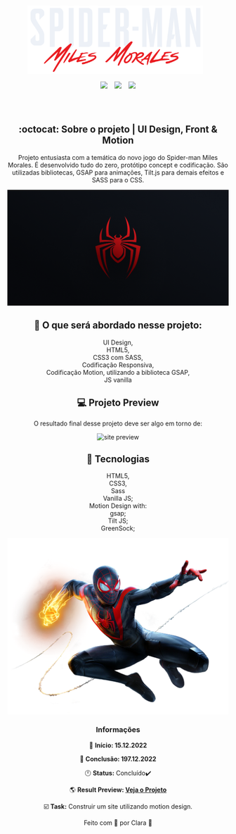 <div align="center">
<img width="400px" src="https://github.com/Clara-Pacheco/spiderman/blob/main/images/spiderman-text.png" alt="">&nbsp;&nbsp;&nbsp;
<br>

<p align="center">
<img src="https://img.shields.io/github/last-commit/Clara-Pacheco/spiderman?style=for-the-badge"/>&nbsp;&nbsp;&nbsp;
<img src="https://img.shields.io/github/repo-size/Clara-Pacheco/spiderman?style=for-the-badge"/>&nbsp;&nbsp;&nbsp;
<img src="https://img.shields.io/github/languages/count/Clara-Pacheco/spiderman?style=for-the-badge"/>
</p>
<br>
<br>

## :octocat: Sobre o projeto | UI Design, Front & Motion

Projeto entusiasta com a temática do novo jogo do Spider-man Miles Morales. É desenvolvido tudo do zero, protótipo concept e codificação. 
São utilizadas bibliotecas, GSAP para animações, Tilt.js para demais efeitos e SASS para o CSS.

![spiderman-logo](https://github.com/Clara-Pacheco/spiderman/blob/main/images/metatag-spider.png)

## 🎈 O que será abordado nesse projeto:

 UI Design,<br>
 HTML5,<br>
 CSS3 com SASS,<br>
 Codificação Responsiva,<br>
 Codificação Motion, utilizando a biblioteca GSAP,<br>
 JS vanilla<br>

## 💻 Projeto Preview

O resultado final desse projeto deve ser algo em torno de:

![site preview](https://github.com/Clara-Pacheco/spiderman/blob/main/video/site-preview2.gif)

## 🧪 Tecnologias 

 HTML5,<br>
 CSS3,<br>
 Sass<br>
 Vanilla JS;<br>
 Motion Design with:<br>
     gsap;<br>
     Tilt JS;<br>
     GreenSock;<br>

![spiderman](https://github.com/Clara-Pacheco/spiderman/blob/main/images/image%204.png)

### Informações  

📅 **Início: 15.12.2022**

📅 **Conclusão: 197.12.2022**

🕛 **Status:** Concluído✔️

🌎 **Result Preview: [Veja o Projeto](https://clara-pacheco.github.io/spiderman/)**

☑️ **Task:** Construir um site utilizando motion design.

Feito com 💜 por Clara 🚀


